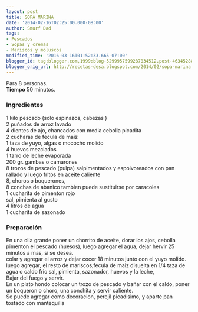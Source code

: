 ```yaml
---
layout: post
title: SOPA MARINA
date: '2014-02-16T02:25:00.000-08:00'
author: Smurf Dad
tags:
- Pescados
- Sopas y cremas
- Mariscos y moluscos
modified_time: '2016-03-16T01:52:33.665-07:00'
blogger_id: tag:blogger.com,1999:blog-5299957599287034512.post-4634528838395522034
blogger_orig_url: http://recetas-desa.blogspot.com/2014/02/sopa-marina.html
---
```


Para 8 personas.<br><b>Tiempo</b> 50 minutos.<br><h3>Ingredientes</h3><p>1 kilo pescado (solo espinazos, cabezas )<br/>2 pu&ntilde;ados de arroz lavado<br/>4 dientes de ajo, chancados con media cebolla picadita<br/>2 cucharas de fecula de maiz<br/>1 taza de yuyo, algas o mococho molido<br/>4 huevos mezclados<br/>1 tarro de leche evaporada<br/>200 gr. gambas o camarones<br/>8 trozos de pescado (pulpa) salpimentados y espolvoreados con pan rallado y luego fritos en aceite caliente<br/>8, choros o boquerones,<br/>8 conchas de abanico tambien puede sustituirse por caracoles<br/>1 cucharita de pimenton rojo<br/>sal, pimienta al gusto<br/>4 litros de agua<br/>1 cucharita de sazonado</p><h3>Preparaci&oacute;n</h3><p>En una olla grande poner un chorrito de aceite, dorar los ajos, cebolla pimenton el pescado (huesos), luego agregar el agua, dejar hervir 25 minutos a mas, si se desea.<br/>colar y agregar el arroz y dejar cocer 18 minutos junto con el yuyo molido.<br/>luego agregar, el resto de mariscos,fecula de maiz disuelta en 1/4 taza de agua o caldo frio sal, pimienta, sazonador, huevos y la leche,<br/>Bajar del fuego y servir.<br/>En un plato hondo colocar un trozo de pescado y ba&ntilde;ar con el caldo, poner un boqueron o choro, una conchita y servir caliente.<br/>Se puede agregar como decoracion, perejil picadisimo, y aparte pan tostado con mantequilla</p>